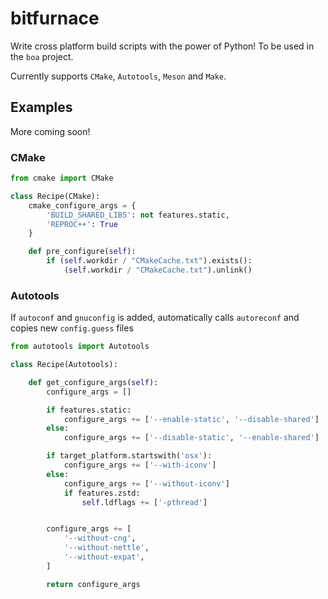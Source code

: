 # bitfurnace

Write cross platform build scripts with the power of Python!
To be used in the `boa` project.

Currently supports `CMake`, `Autotools`, `Meson` and `Make`.

## Examples

More coming soon!

### CMake

```py
from cmake import CMake

class Recipe(CMake):
    cmake_configure_args = {
        'BUILD_SHARED_LIBS': not features.static,
        'REPROC++': True
    }

    def pre_configure(self):
        if (self.workdir / "CMakeCache.txt").exists():
            (self.workdir / "CMakeCache.txt").unlink()
```

### Autotools

If `autoconf` and `gnuconfig` is added, automatically calls `autoreconf` and copies new `config.guess` files

```py
from autotools import Autotools

class Recipe(Autotools):

    def get_configure_args(self):
        configure_args = []

        if features.static:
            configure_args += ['--enable-static', '--disable-shared']
        else:
            configure_args += ['--disable-static', '--enable-shared']

        if target_platform.startswith('osx'):
            configure_args += ['--with-iconv']
        else:
            configure_args += ['--without-iconv']
            if features.zstd:
                self.ldflags += ['-pthread']


        configure_args += [
            '--without-cng',
            '--without-nettle',
            '--without-expat',
        ]

        return configure_args
```
